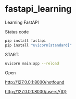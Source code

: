 # fastapi_learning
Learning FastAPI

Status code

```bash
pip install fastapi
pip install "uvicorn[standard]"
```

START:
```bash
uvicorn main:app --reload
```
Open

http://127.0.0.1:8000/notfound

http://127.0.0.1:8000/users/{ID}